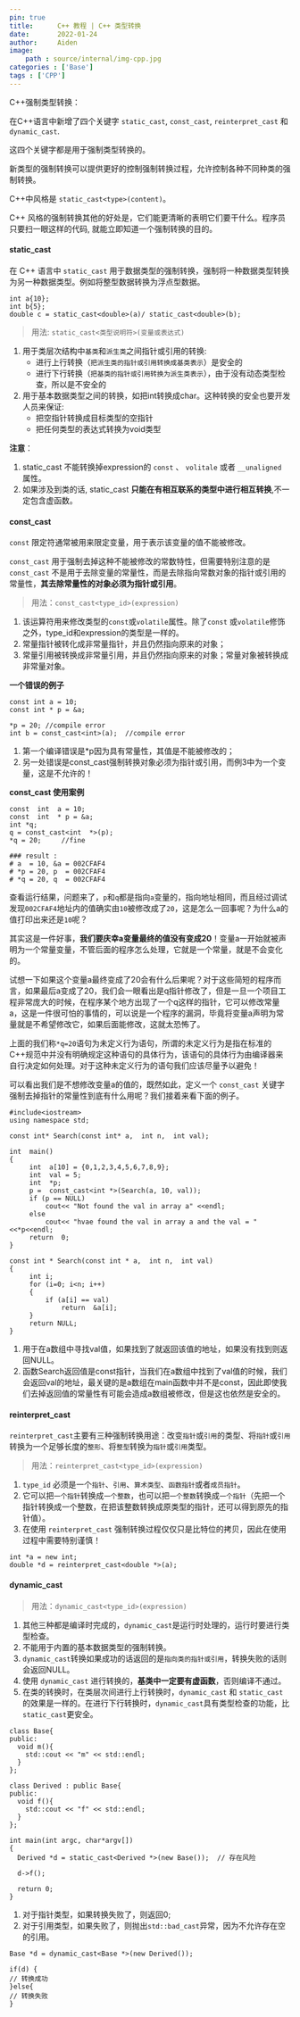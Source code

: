 ```yaml
---
pin: true
title:      C++ 教程 | C++ 类型转换
date:       2022-01-24
author:     Aiden
image: 
    path : source/internal/img-cpp.jpg
categories : ['Base']
tags : ['CPP']
---
```


C++强制类型转换：

在C++语言中新增了四个关键字 `static_cast`, `const_cast`, `reinterpret_cast` 和 `dynamic_cast`.

这四个关键字都是用于强制类型转换的。

新类型的强制转换可以提供更好的控制强制转换过程，允许控制各种不同种类的强制转换。

C++中风格是 `static_cast<type>(content)`。

C++ 风格的强制转换其他的好处是，它们能更清晰的表明它们要干什么。程序员只要扫一眼这样的代码, 就能立即知道一个强制转换的目的。

#### static_cast

在 C++ 语言中 `static_cast` 用于数据类型的强制转换，强制将一种数据类型转换为另一种数据类型。例如将整型数据转换为浮点型数据。

```
int a{10};
int b{5};
double c = static_cast<double>(a)/ static_cast<double>(b);
```

> 用法: `static_cast<类型说明符>(变量或表达式)`

1. 用于类层次结构中`基类`和`派生类`之间指针或引用的转换:
    - 进行上行转换（`把派生类的指针或引用转换成基类表示`）是安全的
    - 进行下行转换（`把基类的指针或引用转换为派生类表示`），由于没有动态类型检查，所以是不安全的
2. 用于基本数据类型之间的转换，如把int转换成char。这种转换的安全也要开发人员来保证:
    - 把空指针转换成目标类型的空指针
    - 把任何类型的表达式转换为void类型

**注意**：

1. static_cast 不能转换掉expression的 `const` 、 `volitale` 或者 `__unaligned` 属性。
2. 如果涉及到类的话, static_cast **只能在有相互联系的类型中进行相互转换**,不一定包含虚函数。

#### const_cast

`const` 限定符通常被用来限定变量，用于表示该变量的值不能被修改。

`const_cast` 用于强制去掉这种不能被修改的常数特性，但需要特别注意的是 `const_cast` 不是用于去除变量的常量性，而是去除指向常数对象的指针或引用的常量性，**其去除常量性的对象必须为指针或引用**。

> 用法：`const_cast<type_id>(expression)`

1. 该运算符用来修改类型的`const`或`volatile`属性。除了`const` 或`volatile`修饰之外，type_id和expression的类型是一样的。
2. 常量指针被转化成非常量指针，并且仍然指向原来的对象；
3. 常量引用被转换成非常量引用，并且仍然指向原来的对象；常量对象被转换成非常量对象。

**一个错误的例子**

```
const int a = 10;
const int * p = &a; 

*p = 20; //compile error 
int b = const_cast<int>(a);  //compile error
```

1. 第一个编译错误是*p因为具有常量性，其值是不能被修改的；
2. 另一处错误是const_cast强制转换对象必须为指针或引用，而例3中为一个变量，这是不允许的！

**const_cast 使用案例**

```
const  int  a = 10;
const  int  * p = &a;
int *q;
q = const_cast<int  *>(p);
*q = 20;     //fine

### result : 
# a  = 10, &a = 002CFAF4   
# *p = 20, p  = 002CFAF4
# *q = 20, q  = 002CFAF4 
```

查看运行结果，问题来了，`p`和`q`都是指向`a`变量的，指向地址相同，而且经过调试发现`002CFAF4`地址内的值确实由`10`被修改成了`20`，这是怎么一回事呢？为什么a的值打印出来还是`10`呢？

其实这是一件好事，**我们要庆幸a变量最终的值没有变成20**！变量a一开始就被声明为一个常量变量，不管后面的程序怎么处理，它就是一个常量，就是不会变化的。

试想一下如果这个变量a最终变成了20会有什么后果呢？对于这些简短的程序而言，如果最后a变成了20，我们会一眼看出是q指针修改了，但是一旦一个项目工程非常庞大的时候，在程序某个地方出现了一个q这样的指针，它可以修改常量a，这是一件很可怕的事情的，可以说是一个程序的漏洞，毕竟将变量a声明为常量就是不希望修改它，如果后面能修改，这就太恐怖了。

上面的我们称`*q=20`语句为未定义行为语句，所谓的未定义行为是指在标准的C++规范中并没有明确规定这种语句的具体行为，该语句的具体行为由编译器来自行决定如何处理。对于这种未定义行为的语句我们应该尽量予以避免！

可以看出我们是不想修改变量a的值的，既然如此，定义一个 `const_cast` 关键字强制去掉指针的常量性到底有什么用呢？我们接着来看下面的例子。

```
#include<iostream>
using namespace std;
 
const int* Search(const int* a,  int n,  int val);
 
int  main()
{
     int  a[10] = {0,1,2,3,4,5,6,7,8,9};
     int  val = 5;
     int  *p;
     p =  const_cast<int *>(Search(a, 10, val));
     if (p == NULL)
         cout<< "Not found the val in array a" <<endl;
     else
         cout<< "hvae found the val in array a and the val = " <<*p<<endl;
     return  0;
}
 
const int * Search(const int * a,  int n,  int val)
{
     int i;
     for (i=0; i<n; i++)
     {
         if (a[i] == val)
             return  &a[i];
     }
     return NULL;
}
```

1. 用于在a数组中寻找val值，如果找到了就返回该值的地址，如果没有找到则返回NULL。
2. 函数Search返回值是const指针，当我们在a数组中找到了val值的时候，我们会返回val的地址，最关键的是a数组在main函数中并不是const，因此即使我们去掉返回值的常量性有可能会造成a数组被修改，但是这也依然是安全的。

#### reinterpret_cast

`reinterpret_cast`主要有三种强制转换用途：改变`指针`或`引用`的类型、将`指针`或`引用`转换为一个足够长度的`整形`、将`整型`转换为`指针`或`引用`类型。

> 用法：`reinterpret_cast<type_id>(expression)`

1. `type_id` 必须是一个`指针`、`引用`、`算术类型`、`函数指针`或者`成员指针`。
2. 它可以把`一个指针`转换成`一个整数`，也可以把`一个整数`转换成`一个指针`（先把一个指针转换成一个整数，在把该整数转换成原类型的指针，还可以得到原先的指针值）。
3. 在使用 `reinterpret_cast` 强制转换过程仅仅只是比特位的拷贝，因此在使用过程中需要特别谨慎！

```
int *a = new int;
double *d = reinterpret_cast<double *>(a);
```

#### dynamic_cast

> 用法：`dynamic_cast<type_id>(expression)`

1. 其他三种都是编译时完成的，`dynamic_cast`是运行时处理的，运行时要进行类型检查。
2. 不能用于内置的基本数据类型的强制转换。
3. `dynamic_cast`转换如果成功的话返回的是`指向类的指针或引用`，转换失败的话则会返回NULL。
4. 使用 `dynamic_cast` 进行转换的，**基类中一定要有虚函数**，否则编译不通过。
5. 在类的转换时，在类层次间进行上行转换时，`dynamic_cast` 和 `static_cast` 的效果是一样的。在进行下行转换时，`dynamic_cast`具有类型检查的功能，比`static_cast`更安全。

```
class Base{
public:
  void m(){
    std::cout << "m" << std::endl;
  }
};

class Derived : public Base{
public:
  void f(){
    std::cout << "f" << std::endl;
  }
};

int main(int argc, char*argv[])
{
  Derived *d = static_cast<Derived *>(new Base());  // 存在风险

  d->f();

  return 0;
}
```

1. 对于指针类型，如果转换失败了，则返回0;
2. 对于引用类型，如果失败了，则抛出`std::bad_cast`异常，因为不允许存在空的引用。

```
Base *d = dynamic_cast<Base *>(new Derived());

if(d) {
// 转换成功
}else{
// 转换失败
}
```





